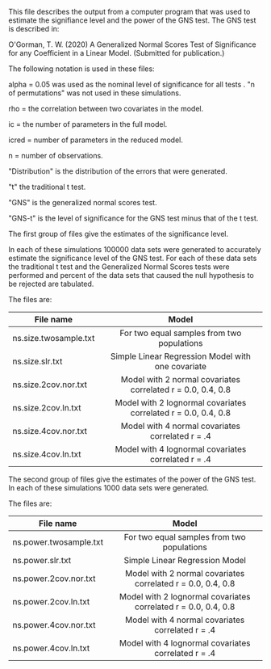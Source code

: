 This file describes the output from a computer program that was
used to estimate the signifiance level and the power of the 
GNS test. The GNS test is described in:

O'Gorman, T. W. (2020) A Generalized Normal Scores Test of Significance
for any Coefficient in a Linear Model. (Submitted for publication.)

The following notation is used in these files:

alpha = 0.05 was used as the nominal level of significance for all tests
.
"n of permutations" was not used in these simulations.

rho   = the correlation between two covariates in the model.

ic    = the number of parameters in the full model.

icred = number of parameters in the reduced model.

n     = number of observations.

"Distribution" is the distribution of the errors that were generated.

"t" the traditional t test.
 
"GNS" is the generalized normal scores test. 

"GNS-t" is the level of significance for the GNS test minus that of the t test.


The first group of files give the estimates of the significance level.

In each of these simulations 100000 data sets were generated to accurately
estimate the significance level of the GNS test. For each of these 
data sets the traditional t test and the Generalized Normal 
Scores tests were performed and percent of the data sets that 
caused the null hypothesis to be rejected are tabulated.


The files are:

|        File name     |              Model|
|----------------------|:------------------:|
|ns.size.twosample.txt |For two equal samples from two populations|
|ns.size.slr.txt       |Simple Linear Regression Model with one covariate|
|ns.size.2cov.nor.txt  |Model with 2 normal covariates correlated r = 0.0, 0.4, 0.8|
|ns.size.2cov.ln.txt   |Model with 2 lognormal covariates correlated r = 0.0, 0.4, 0.8|
|ns.size.4cov.nor.txt  |Model with 4 normal covariates correlated r = .4|
|ns.size.4cov.ln.txt   |Model with 4 lognormal covariates correlated r = .4| 



The second group of files give the estimates of the power of the GNS test.
In each of these simulations 1000 data sets were generated.
 

The files are:

|        File name     |              Model|
|------------------------|:------------------:|
| ns.power.twosample.txt |For two equal samples from two populations|
| ns.power.slr.txt       |Simple Linear Regression Model |
| ns.power.2cov.nor.txt  |Model with 2 normal covariates correlated r = 0.0, 0.4, 0.8|
| ns.power.2cov.ln.txt   |Model with 2 lognormal covariates correlated r = 0.0, 0.4, 0.8|
| ns.power.4cov.nor.txt  |Model with 4 normal covariates correlated r = .4|
| ns.power.4cov.ln.txt   |Model with 4 lognormal covariates correlated r = .4|


